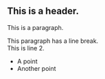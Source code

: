﻿
## This is a header\.

This is a paragraph\.

This paragraph has a line break\.  
This is line 2\. 

- A point
- Another point

